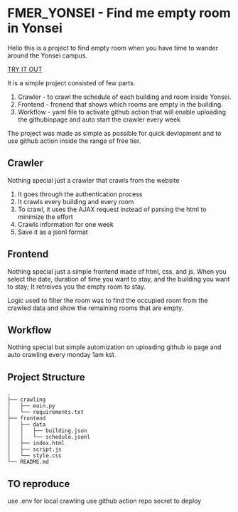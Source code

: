 # FMER_YONSEI - Find me empty room in Yonsei
Hello this is a project to find empty room when you have time to wander around the Yonsei campus.

[TRY IT OUT](https://sleepylee02.github.io/FMER_YONSEI/frontend/)

It is a simple project consisted of few parts.
1. Crawler - to crawl the schedule of each building and room inside Yonsei.
2. Frontend - fronend that shows which rooms are empty in the building.
3. Workflow - yaml file to activate github action that will enable uploading the githubiopage and auto start the crawler every week

The project was made as simple as possible for quick devlopment and to use github action inside the range of free tier.

## Crawler
Nothing special just a crawler that crawls from the website
1. It goes through the authentication process
2. It crawls every building and every room
3. To crawl, it uses the AJAX request instead of parsing the html to minimize the effort
4. Crawls information for one week
5. Save it as a jsonl format

## Frontend
Nothing special just a simple frontend made of html, css, and js.
When you select the date, duration of time you want to stay, and the building you want to stay;
It retreives you the empty room to stay. 

Logic used to filter the room was to find the occupied room from the crawled data and show the remaining rooms that are empty.

## Workflow
Nothing special but simple automization on uploading github io page and auto crawling every monday 1am kst.

## Project Structure
```
.
├── crawling
│   ├── main.py
│   └── requirements.txt
├── frontend
│   ├── data
│   │   ├── building.json
│   │   └── schedule.jsonl
│   ├── index.html
│   ├── script.js
│   └── style.css
└── README.md
```

## TO reproduce
use .env for local crawling
use github action repo secret to deploy

